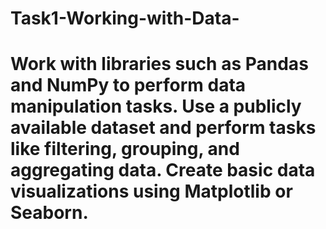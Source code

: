 # Task1-Working-with-Data-
# Work with libraries such as Pandas and NumPy to perform data  manipulation tasks. Use a publicly available dataset and perform tasks  like filtering, grouping, and aggregating data. Create basic data  visualizations using Matplotlib or Seaborn.
